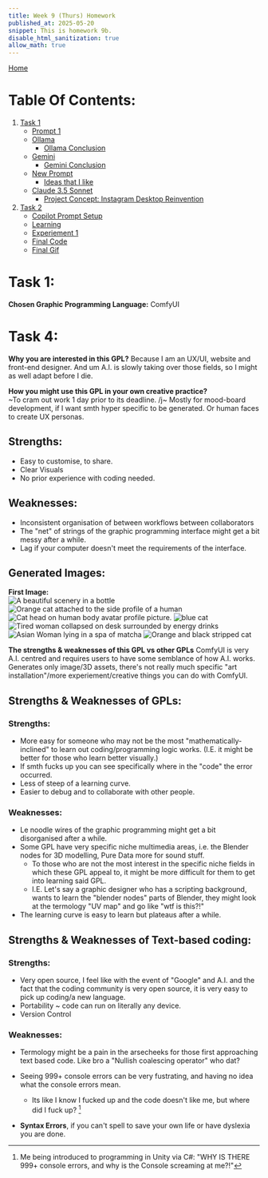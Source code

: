 ```yaml
---
title: Week 9 (Thurs) Homework
published_at: 2025-05-20
snippet: This is homework 9b.
disable_html_sanitization: true
allow_math: true
---
```


[Home](https://cclanchublo6.deno.dev/)

# Table Of Contents:

1. [Task 1](#task-1)
   - [Prompt 1](#prompt-1)
   - [Ollama](#ollama)
     - [Ollama Conclusion](#ollama-conclusion)
   - [Gemini](#gemini)
     - [Gemini Conclusion](#gemini-conclusion)
   - [New Prompt](#claude-35-sonnet)
     - [Ideas that I like](#ideas-that-i-like)
   - [Claude 3.5 Sonnet](#new-prompt)
     - [Project Concept: Instagram Desktop Reinvention](#project-concept-instagram-desktop-reinvention)
2. [Task 2](#task-2)
   - [Copilot Prompt Setup](#copilot-prompt-setup)
   - [Learning](#learning)
   - [Experiement 1](#experiement-1)
   - [Final Code](#final-code)
   - [Final Gif](#final-gif)

# Task 1:

**Chosen Graphic Programming Language:** ComfyUI

# Task 4:

**Why you are interested in this GPL?**
Because I am an UX/UI, website and front-end designer. And um A.I. is slowly taking over those fields, so I might as well adapt before I die.

**How you might use this GPL in your own creative practice?**  
~To cram out work 1 day prior to its deadline. /j~ Mostly for mood-board development, if I want smth hyper specific to be generated. Or human faces to create UX personas.

## Strengths:

- Easy to customise, to share.
- Clear Visuals
- No prior experience with coding needed.

## Weaknesses:

- Inconsistent organisation of between workflows between collaborators
- The "net" of strings of the graphic programming interface might get a bit messy after a while.
- Lag if your computer doesn't meet the requirements of the interface.

## Generated Images:

**First Image:**  
![A beautiful scenery in a bottle](WeekTask9b-Comfy_00001_.png)
![Orange cat attached to the side profile of a human](WeekTask9b-Comfy_00002_.png)
![Cat head on human body avatar profile picture.](WeekTask9b-Comfy_00004_.png)
![blue cat](WeekTask9b-Comfy_00005_.png)
![Tired woman collapsed on desk surrounded by energy drinks](WeekTask9b-Comfy_00006_.png)
![Asian Woman lying in a spa of matcha](WeekTask9b-Comfy_00007_.png)
![Orange and black stripped cat](WeekTask9b-Comfy_00008_.png)

**The strengths & weaknesses of this GPL vs other GPLs**
ComfyUI is very A.I. centred and requires users to have some semblance of how A.I. works. Generates only image/3D assets, there's not really much specific "art installation"/more experiement/creative things you can do with ComfyUI.

## Strengths & Weaknesses of GPLs:

### Strengths:

- More easy for someone who may not be the most "mathematically-inclined" to learn out coding/programming logic works. (I.E. it might be better for those who learn better visually.)
- If smth fucks up you can see specifically where in the "code" the error occurred.
- Less of steep of a learning curve.
- Easier to debug and to collaborate with other people.

### Weaknesses:

- Le noodle wires of the graphic programming might get a bit disorganised after a while.
- Some GPL have very specific niche multimedia areas, i.e. the Blender nodes for 3D modelling, Pure Data more for sound stuff.
  - To those who are not the most interest in the specific niche fields in which these GPL appeal to, it might be more difficult for them to get into learning said GPL.
  - I.E. Let's say a graphic designer who has a scripting background, wants to learn the "blender nodes" parts of Blender, they might look at the termology "UV map" and go like "wtf is this?!"
- The learning curve is easy to learn but plateaus after a while.

## Strengths & Weaknesses of Text-based coding:

### Strengths:

- Very open source, I feel like with the event of "Google" and A.I. and the fact that the coding community is very open source, it is very easy to pick up coding/a new language.
- Portability ~ code can run on literally any device.
- Version Control

### Weaknesses:

- Termology might be a pain in the arsecheeks for those first approaching text based code. Like bro a "Nullish coalescing operator" who dat?
- Seeing 999+ console errors can be very fustrating, and having no idea what the console errors mean.

  - Its like I know I fucked up and the code doesn't like me, but where did I fuck up? [^1]

- **Syntax Errors**, if you can't spell to save your own life or have dyslexia you are done.

[^1]: Me being introduced to programming in Unity via C#: "WHY IS THERE 999+ console errors, and why is the Console screaming at me?!"
